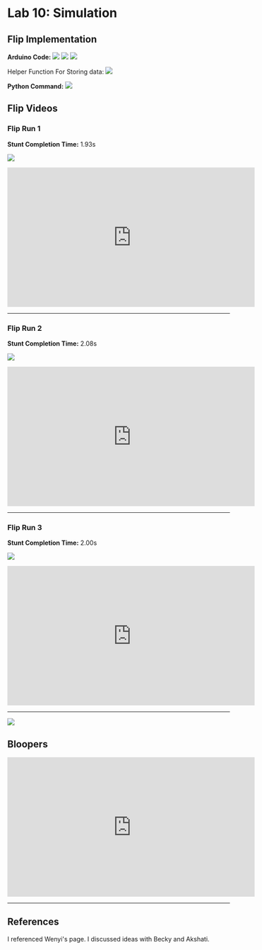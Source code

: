 # Lab 10: Simulation



## Flip Implementation


**Arduino Code:**
![](images/Lab8/ard_1.jpeg)
![](images/Lab8/ard_2.jpeg)
![](images/Lab8/ard_3.jpeg)

Helper Function For Storing data:
![](images/Lab8/helper.jpeg)

**Python Command:**
![](images/Lab8/python_command.jpeg)

## Flip Videos

### Flip Run 1
**Stunt Completion Time:** 1.93s

![](images/Lab8/Flip1.jpeg)

<iframe width="560" height="315" src="https://www.youtube.com/embed/XyZOh4HU9a8" frameborder="0" allow="accelerometer; autoplay; encrypted-media; gyroscope; picture-in-picture" allowfullscreen></iframe>

___

### Flip Run 2
**Stunt Completion Time:** 2.08s

![](images/Lab8/Flip2.jpeg)

<iframe width="560" height="315" src="https://www.youtube.com/embed/IG5O3Za6K4k" frameborder="0" allow="accelerometer; autoplay; encrypted-media; gyroscope; picture-in-picture" allowfullscreen></iframe>

___

### Flip Run 3
**Stunt Completion Time:** 2.00s

![](images/Lab8/Flip3.jpeg)

<iframe width="560" height="315" src="https://www.youtube.com/embed/H5lXT2y9cxg" frameborder="0" allow="accelerometer; autoplay; encrypted-media; gyroscope; picture-in-picture" allowfullscreen></iframe>

___



![](images/Lab8/Window.jpg)

## Bloopers

<iframe width="560" height="315" src="https://www.youtube.com/embed/PDJ9GCCFWjM" frameborder="0" allow="accelerometer; autoplay; encrypted-media; gyroscope; picture-in-picture" allowfullscreen></iframe>

___
## References
 I referenced Wenyi's page. I discussed ideas with Becky and Akshati.
